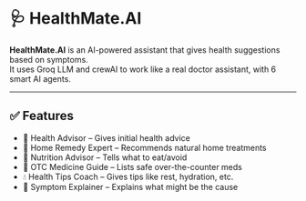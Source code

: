 # 🩺 HealthMate.AI

**HealthMate.AI** is an AI-powered assistant that gives health suggestions based on symptoms.  
It uses Groq LLM and crewAI to work like a real doctor assistant, with 6 smart AI agents.

---

## ✅ Features

- 🤖 Health Advisor – Gives initial health advice
- 🌿 Home Remedy Expert – Recommends natural home treatments
- 🥗 Nutrition Advisor – Tells what to eat/avoid
- 💊 OTC Medicine Guide – Lists safe over-the-counter meds
- 💧 Health Tips Coach – Gives tips like rest, hydration, etc.
- 🧠 Symptom Explainer – Explains what might be the cause

